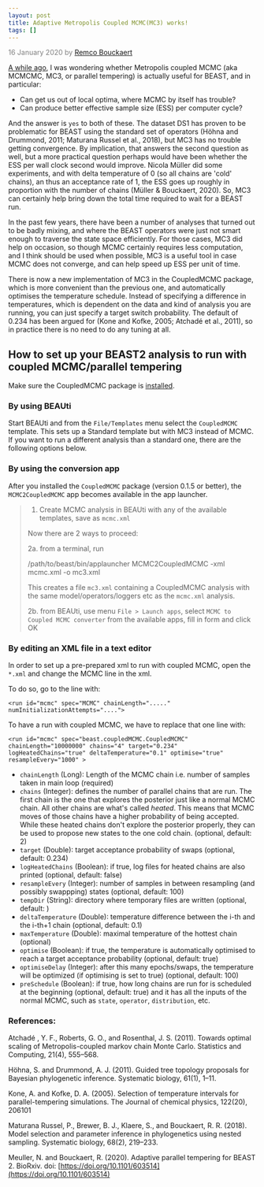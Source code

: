 ```yaml
---
layout: post
title: Adaptive Metropolis Coupled MCMC(MC3) works!
tags: []
---
```

<p style="color:gray">16 January 2020 by <a href='mailto:r.bouckaert@auckland.ac.nz'>Remco Bouckaert</a></p>

[A while ago](/2016/09/27/metropolis-coupled-mcmcmc3-works.html), I was wondering whether Metropolis coupled MCMC (aka MCMCMC, MC3, or parallel tempering) is actually useful for BEAST, and in particular:

* Can get us out of local optima, where MCMC by itself has trouble?
* Can produce better effective sample size (ESS) per computer cycle?

And the answer is `yes` to both of these. The dataset DS1 has proven to be problematic for BEAST using the standard set of operators (H&ouml;hna and Drummond, 2011; Maturana Russel et al., 2018), but MC3 has no trouble getting convergence. By implication, that answers the second question as well, but a more practical question perhaps would have been whether the ESS per wall clock second would improve. Nicola M&uuml;ller did some experiments, and with delta temperature of 0 (so all chains are 'cold' chains), an thus an acceptance rate of 1, the ESS goes up roughly in proportion with the number of chains (M&uuml;ller &amp; Bouckaert, 2020). So, MC3 can certainly help bring down the total time required to wait for a BEAST run.

In the past few years, there have been a number of analyses that turned out to be badly mixing, and where the BEAST operators were just not smart enough to traverse the state space efficiently. For those cases, MC3 did help on occasion, so though MCMC certainly requires less computation, and I think should be used when possible, MC3 is a useful tool in case MCMC does not converge, and can help speed up ESS per unit of time.


There is now a new implementation of MC3 in the CoupledMCMC package, which is more convenient than the previous one, and automatically optimises the temperature schedule. Instead of specifying a difference in temperatures, which is dependent on the data and kind of analysis you are running, you can just specify a target switch probability. The default of 0.234 has been argued for (Kone and Kofke, 2005; Atchad&eacute;  et al., 2011), so in practice there is no need to do any tuning at all.



## How to set up your BEAST2 analysis to run with coupled MCMC/parallel tempering 

Make sure the CoupledMCMC package is [installed](http:/managing-packages/).

### By using BEAUti

Start BEAUti and from the `File/Templates` menu select the `CoupledMCMC` template. This sets up a Standard template but with MC3 instead of MCMC. If you want to run a different analysis than a standard one, there are the following options below.

### By using the conversion app

After you installed the `CoupledMCMC` package (version 0.1.5 or better), the `MCMC2CoupledMCMC` app becomes available in the app launcher.

>
> 1. Create MCMC analysis in BEAUti with any of the available templates, save as `mcmc.xml`
> 
> Now there are 2 ways to proceed:
> 
> 2a. from a terminal, run
>
>  /path/to/beast/bin/applauncher MCMC2CoupledMCMC -xml mcmc.xml -o mc3.xml
>
> This creates a file `mc3.xml` containing a CoupledMCMC analysis with the same model/operators/loggers etc as the `mcmc.xml` analysis.
>
> 2b. from BEAUti, use menu `File > Launch apps`, select `MCMC to Coupled MCMC converter` from the available apps, fill in form and click OK
>

### By editing an XML file in a text editor

In order to set up a pre-prepared xml to run with coupled MCMC, open the  `*.xml` and change the MCMC line in the xml.

To do so, go to the line with:

```
<run id="mcmc" spec="MCMC" chainLength="....." numInitializationAttempts="....">
```

To have a run with coupled MCMC, we have to replace that one line with:

```
<run id="mcmc" spec="beast.coupledMCMC.CoupledMCMC" chainLength="10000000" chains="4" target="0.234" logHeatedChains="true" deltaTemperature="0.1" optimise="true" resampleEvery="1000" >
```
* `chainLength` (Long): Length of the MCMC chain i.e. number of samples taken in main loop (required)
* `chains` (Integer):  defines the number of parallel chains that are run. The first chain is the one that explores the posterior just like a normal MCMC chain. All other chains are what's called *heated*. This means that MCMC moves of those chains have a higher probability of being accepted. While these heated chains don't explore the posterior properly, they can be used to propose new states to the one cold chain. (optional, default: 2)
* `target` (Double): target acceptance probability of swaps (optional, default: 0.234)
* `logHeatedChains` (Boolean): if true, log files for heated chains are also printed (optional, default: false)
* `resampleEvery` (Integer): number of samples in between resampling (and possibly swappping) states (optional, default: 100)
* `tempDir` (String): directory where temporary files are written (optional, default: )
* `deltaTemperature` (Double): temperature difference between the i-th and the i-th+1 chain (optional, default: 0.1)
* `maxTemperature` (Double): maximal temperature of the hottest chain (optional)
* `optimise` (Boolean): if true, the temperature is automatically optimised to reach a target acceptance probability (optional, default: true)
* `optimiseDelay` (Integer): after this many epochs/swaps, the temperature will be optimized (if optimising is set to true) (optional, default: 100)
* `preSchedule` (Boolean): if true, how long chains are run for is scheduled at the beginning (optional, default: true)
and it has all the inputs of the normal MCMC, such as `state`, `operator`, `distribution`, etc.


### References:

Atchad&eacute; , Y. F., Roberts, G. O., and Rosenthal, J. S. (2011). Towards optimal scaling of Metropolis-coupled markov chain Monte Carlo. Statistics and Computing, 21(4), 555–568.

H&ouml;hna, S. and Drummond, A. J. (2011). Guided tree topology proposals for Bayesian phylogenetic inference. Systematic biology, 61(1), 1–11.

Kone, A. and Kofke, D. A. (2005). Selection of temperature intervals for parallel-tempering simulations. The Journal of chemical physics, 122(20), 206101

Maturana Russel, P., Brewer, B. J., Klaere, S., and Bouckaert, R. R. (2018). Model selection and parameter inference in phylogenetics using nested sampling. Systematic biology, 68(2), 219–233.

Meuller, N. and Bouckaert, R. (2020). Adaptive parallel tempering for BEAST 2. BioRxiv. doi: [https://doi.org/10.1101/603514](https://doi.org/10.1101/603514)
